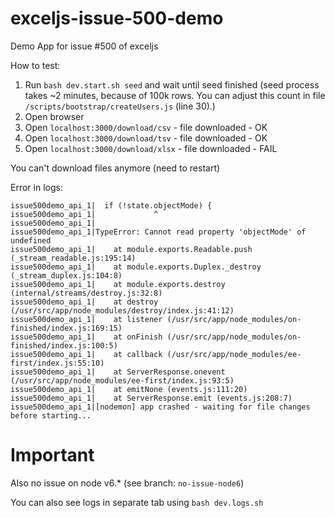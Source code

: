 # exceljs-issue-500-demo
Demo App for issue #500 of exceljs 

How to test:

1) Run `bash dev.start.sh seed` and wait until seed finished (seed process takes ~2 minutes, because of 100k rows. You can adjust this count in file `/scripts/bootstrap/createUsers.js` (line 30).)
2) Open browser
3) Open `localhost:3000/download/csv` - file downloaded - OK
4) Open `localhost:3000/download/tsv` - file downloaded - OK
5) Open `localhost:3000/download/xlsx` - file downloaded - FAIL

You can't download files anymore (need to restart)

Error in logs:
```
issue500demo_api_1|  if (!state.objectMode) {
issue500demo_api_1|             ^
issue500demo_api_1|
issue500demo_api_1|TypeError: Cannot read property 'objectMode' of undefined
issue500demo_api_1|    at module.exports.Readable.push (_stream_readable.js:195:14)
issue500demo_api_1|    at module.exports.Duplex._destroy (_stream_duplex.js:104:8)
issue500demo_api_1|    at module.exports.destroy (internal/streams/destroy.js:32:8)
issue500demo_api_1|    at destroy (/usr/src/app/node_modules/destroy/index.js:41:12)
issue500demo_api_1|    at listener (/usr/src/app/node_modules/on-finished/index.js:169:15)
issue500demo_api_1|    at onFinish (/usr/src/app/node_modules/on-finished/index.js:100:5)
issue500demo_api_1|    at callback (/usr/src/app/node_modules/ee-first/index.js:55:10)
issue500demo_api_1|    at ServerResponse.onevent (/usr/src/app/node_modules/ee-first/index.js:93:5)
issue500demo_api_1|    at emitNone (events.js:111:20)
issue500demo_api_1|    at ServerResponse.emit (events.js:208:7)
issue500demo_api_1|[nodemon] app crashed - waiting for file changes before starting...
```

# Important #
Also no issue on node v6.* (see branch: `no-issue-node6`)

You can also see logs in separate tab using `bash dev.logs.sh`

